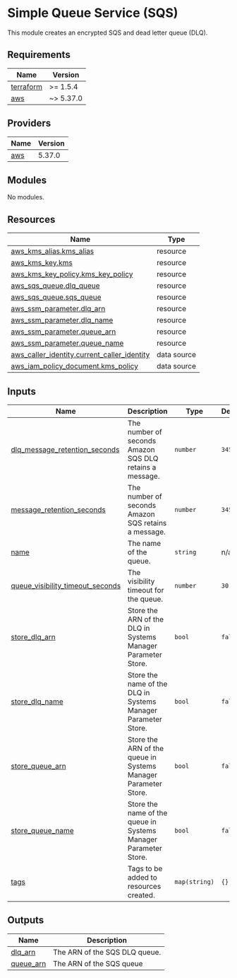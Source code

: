 # Simple Queue Service (SQS)

This module creates an encrypted SQS and dead letter queue (DLQ).

<!-- BEGINNING OF PRE-COMMIT-TERRAFORM DOCS HOOK --->
## Requirements

| Name | Version |
|------|---------|
| <a name="requirement_terraform"></a> [terraform](#requirement\_terraform) | >= 1.5.4 |
| <a name="requirement_aws"></a> [aws](#requirement\_aws) | ~> 5.37.0 |

## Providers

| Name | Version |
|------|---------|
| <a name="provider_aws"></a> [aws](#provider\_aws) | 5.37.0 |

## Modules

No modules.

## Resources

| Name | Type |
|------|------|
| [aws_kms_alias.kms_alias](https://registry.terraform.io/providers/hashicorp/aws/latest/docs/resources/kms_alias) | resource |
| [aws_kms_key.kms](https://registry.terraform.io/providers/hashicorp/aws/latest/docs/resources/kms_key) | resource |
| [aws_kms_key_policy.kms_key_policy](https://registry.terraform.io/providers/hashicorp/aws/latest/docs/resources/kms_key_policy) | resource |
| [aws_sqs_queue.dlq_queue](https://registry.terraform.io/providers/hashicorp/aws/latest/docs/resources/sqs_queue) | resource |
| [aws_sqs_queue.sqs_queue](https://registry.terraform.io/providers/hashicorp/aws/latest/docs/resources/sqs_queue) | resource |
| [aws_ssm_parameter.dlq_arn](https://registry.terraform.io/providers/hashicorp/aws/latest/docs/resources/ssm_parameter) | resource |
| [aws_ssm_parameter.dlq_name](https://registry.terraform.io/providers/hashicorp/aws/latest/docs/resources/ssm_parameter) | resource |
| [aws_ssm_parameter.queue_arn](https://registry.terraform.io/providers/hashicorp/aws/latest/docs/resources/ssm_parameter) | resource |
| [aws_ssm_parameter.queue_name](https://registry.terraform.io/providers/hashicorp/aws/latest/docs/resources/ssm_parameter) | resource |
| [aws_caller_identity.current_caller_identity](https://registry.terraform.io/providers/hashicorp/aws/latest/docs/data-sources/caller_identity) | data source |
| [aws_iam_policy_document.kms_policy](https://registry.terraform.io/providers/hashicorp/aws/latest/docs/data-sources/iam_policy_document) | data source |

## Inputs

| Name | Description | Type | Default | Required |
|------|-------------|------|---------|:--------:|
| <a name="input_dlq_message_retention_seconds"></a> [dlq\_message\_retention\_seconds](#input\_dlq\_message\_retention\_seconds) | The number of seconds Amazon SQS DLQ retains a message. | `number` | `345600` | no |
| <a name="input_message_retention_seconds"></a> [message\_retention\_seconds](#input\_message\_retention\_seconds) | The number of seconds Amazon SQS retains a message. | `number` | `345600` | no |
| <a name="input_name"></a> [name](#input\_name) | The name of the queue. | `string` | n/a | yes |
| <a name="input_queue_visibility_timeout_seconds"></a> [queue\_visibility\_timeout\_seconds](#input\_queue\_visibility\_timeout\_seconds) | The visibility timeout for the queue. | `number` | `30` | no |
| <a name="input_store_dlq_arn"></a> [store\_dlq\_arn](#input\_store\_dlq\_arn) | Store the ARN of the DLQ in Systems Manager Parameter Store. | `bool` | `false` | no |
| <a name="input_store_dlq_name"></a> [store\_dlq\_name](#input\_store\_dlq\_name) | Store the name of the DLQ in Systems Manager Parameter Store. | `bool` | `false` | no |
| <a name="input_store_queue_arn"></a> [store\_queue\_arn](#input\_store\_queue\_arn) | Store the ARN of the queue in Systems Manager Parameter Store. | `bool` | `false` | no |
| <a name="input_store_queue_name"></a> [store\_queue\_name](#input\_store\_queue\_name) | Store the name of the queue in Systems Manager Parameter Store. | `bool` | `false` | no |
| <a name="input_tags"></a> [tags](#input\_tags) | Tags to be added to resources created. | `map(string)` | `{}` | no |

## Outputs

| Name | Description |
|------|-------------|
| <a name="output_dlq_arn"></a> [dlq\_arn](#output\_dlq\_arn) | The ARN of the SQS DLQ queue. |
| <a name="output_queue_arn"></a> [queue\_arn](#output\_queue\_arn) | The ARN of the SQS queue |
<!-- END OF PRE-COMMIT-TERRAFORM DOCS HOOK --->